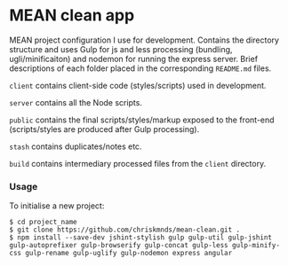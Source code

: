 # MEAN clean app

MEAN project configuration I use for development. Contains the directory structure and uses Gulp for js and less processing (bundling, ugli/minificaiton) and nodemon for running the express server. Brief descriptions of each folder placed in the corresponding `README.md` files.

`client` contains client-side code (styles/scripts) used in development. 

`server` contains all the Node scripts.

`public` contains the final scripts/styles/markup exposed to the front-end (scripts/styles are produced after Gulp processing).

`stash` contains duplicates/notes etc.

`build` contains intermediary processed files from the `client` directory.

### Usage

To initialise a new project:

```
$ cd project_name
$ git clone https://github.com/chriskmnds/mean-clean.git .
$ npm install --save-dev jshint-stylish gulp gulp-util gulp-jshint gulp-autoprefixer gulp-browserify gulp-concat gulp-less gulp-minify-css gulp-rename gulp-uglify gulp-nodemon express angular

```
